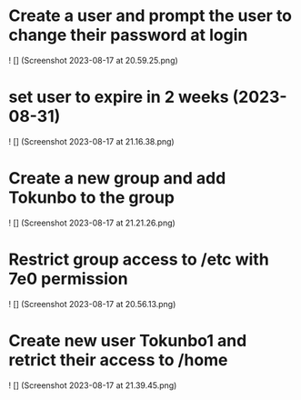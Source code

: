 # Create a user and prompt the user to change their password at login

! [] (Screenshot 2023-08-17 at 20.59.25.png)

# set user to expire in 2 weeks (2023-08-31)

! [] (Screenshot 2023-08-17 at 21.16.38.png)

# Create a new group and add Tokunbo to the group

! [] (Screenshot 2023-08-17 at 21.21.26.png)

# Restrict group access to /etc with 7e0 permission

! [] (Screenshot 2023-08-17 at 20.56.13.png)

# Create new user Tokunbo1 and retrict their access to /home

! [] (Screenshot 2023-08-17 at 21.39.45.png)




